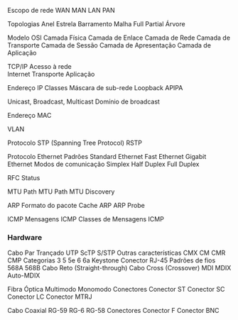 
Escopo de rede
	WAN
	MAN
	LAN
	PAN

Topologias
	Anel
	Estrela
	Barramento
	Malha
		Full
		Partial
	Árvore

Modelo OSI
	Camada Física
	Camada de Enlace
	Camada de Rede
	Camada de Transporte
	Camada de Sessão
	Camada de Apresentação
	Camada de Aplicação

TCP/IP
	Acesso à rede	
	Internet
	Transporte
	Aplicação

Endereço IP
	Classes
	Máscara de sub-rede
	Loopback
	APIPA

Unicast, Broadcast, Multicast
	Domínio de broadcast

Endereço MAC

VLAN

Protocolo STP (Spanning Tree Protocol)
	RSTP

Protocolo Ethernet
	Padrões
		Standard Ethernet
		Fast Ethernet
		Gigabit Ethernet
	Modos de comunicação
		Simplex
		Half Duplex
		Full Duplex

RFC
	Status

MTU
	Path MTU
	Path MTU Discovery

ARP
	Formato do pacote
	Cache ARP
	ARP Probe

ICMP
	Mensagens ICMP
	Classes de Mensagens ICMP
### Hardware

Cabo Par Trançado
	UTP
	ScTP
	S/STP
	Outras características
		CMX
		CM
		CMR
		CMP
	Categorias
		3
		5
		5e
		6
		6a
	Keystone
	Conector RJ-45
	Padrões de fios
		568A
		568B
	Cabo Reto (Straight-through)
	Cabo Cross (Crossover)
	MDI
	MDIX
	Auto-MDIX

Fibra Óptica
	Multimodo
	Monomodo
	Conectores
		Conector ST
		Conector SC
		Conector LC
		Conector MTRJ

Cabo Coaxial
	RG-59
	RG-6
	RG-58
	Conectores
		Conector F
		Conector BNC